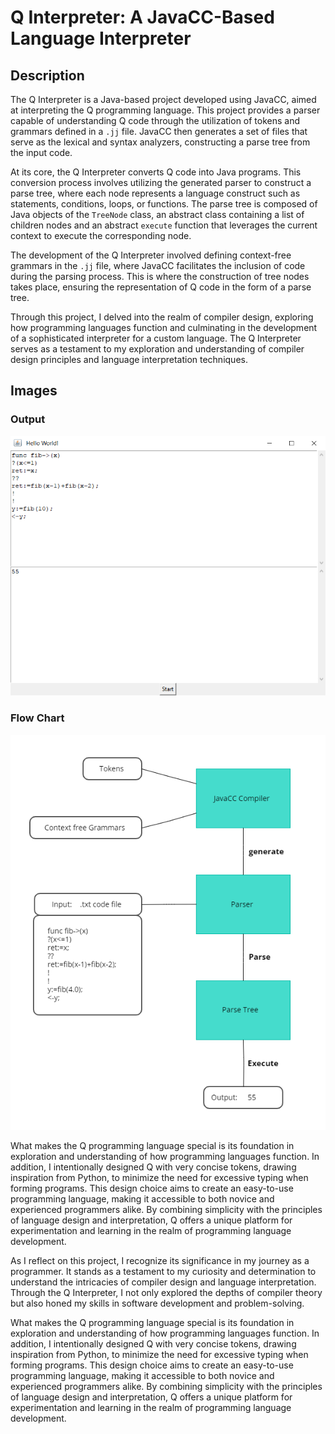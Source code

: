 # Q Interpreter: A JavaCC-Based Language Interpreter

## Description

The Q Interpreter is a Java-based project developed using JavaCC, aimed at interpreting the Q programming language. This project provides a parser capable of understanding Q code through the utilization of tokens and grammars defined in a `.jj` file. JavaCC then generates a set of files that serve as the lexical and syntax analyzers, constructing a parse tree from the input code.

At its core, the Q Interpreter converts Q code into Java programs. This conversion process involves utilizing the generated parser to construct a parse tree, where each node represents a language construct such as statements, conditions, loops, or functions. The parse tree is composed of Java objects of the `TreeNode` class, an abstract class containing a list of children nodes and an abstract `execute` function that leverages the current context to execute the corresponding node.

The development of the Q Interpreter involved defining context-free grammars in the `.jj` file, where JavaCC facilitates the inclusion of code during the parsing process. This is where the construction of tree nodes takes place, ensuring the representation of Q code in the form of a parse tree.

Through this project, I delved into the realm of compiler design, exploring how programming languages function and culminating in the development of a sophisticated interpreter for a custom language. The Q Interpreter serves as a testament to my exploration and understanding of compiler design principles and language interpretation techniques.

## Images

### Output
![Output](images/output.png)

### Flow Chart
![Flow Chart](images/chart.png)

What makes the Q programming language special is its foundation in exploration and understanding of how programming languages function. In addition, I intentionally designed Q with very concise tokens, drawing inspiration from Python, to minimize the need for excessive typing when forming programs. This design choice aims to create an easy-to-use programming language, making it accessible to both novice and experienced programmers alike. By combining simplicity with the principles of language design and interpretation, Q offers a unique platform for experimentation and learning in the realm of programming language development.

As I reflect on this project, I recognize its significance in my journey as a programmer. It stands as a testament to my curiosity and determination to understand the intricacies of compiler design and language interpretation. Through the Q Interpreter, I not only explored the depths of compiler theory but also honed my skills in software development and problem-solving.

What makes the Q programming language special is its foundation in exploration and understanding of how programming languages function. In addition, I intentionally designed Q with very concise tokens, drawing inspiration from Python, to minimize the need for excessive typing when forming programs. This design choice aims to create an easy-to-use programming language, making it accessible to both novice and experienced programmers alike. By combining simplicity with the principles of language design and interpretation, Q offers a unique platform for experimentation and learning in the realm of programming language development.
